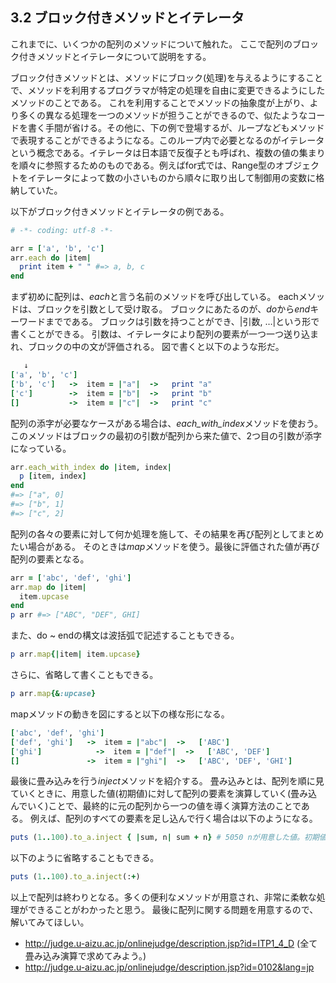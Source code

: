 ## 3.2 ブロック付きメソッドとイテレータ


これまでに、いくつかの配列のメソッドについて触れた。
ここで配列のブロック付きメソッドとイテレータについて説明をする。

ブロック付きメソッドとは、メソッドにブロック(処理)を与えるようにすることで、メソッドを利用するプログラマが特定の処理を自由に変更できるようにしたメソッドのことである。
これを利用することでメソッドの抽象度が上がり、より多くの異なる処理を一つのメソッドが担うことができるので、似たようなコードを書く手間が省ける。その他に、下の例で登場するが、ループなどもメソッドで表現することができるようになる。このループ内で必要となるのがイテレータという概念である。イテレータは日本語で反復子とも呼ばれ、複数の値の集まりを順々に参照するためのものである。例えばfor式では、Range型のオブジェクトをイテレータによって数の小さいものから順々に取り出して制御用の変数に格納していた。

以下がブロック付きメソッドとイテレータの例である。

```ruby
# -*- coding: utf-8 -*-

arr = ['a', 'b', 'c']
arr.each do |item|
  print item + " " #=> a, b, c
end
```

まず初めに配列は、*each*と言う名前のメソッドを呼び出している。
eachメソッドは、ブロックを引数として受け取る。
ブロックにあたるのが、*do*から*end*キーワードまでである。
ブロックは引数を持つことができ、|引数, …|という形で書くことができる。
引数は、イテレータにより配列の要素が一つ一つ送り込まれ、ブロックの中の文が評価される。
図で書くと以下のような形だ。

```ruby
   ↓
['a', 'b', 'c']
['b', 'c']   ->  item = |"a"|  ->   print "a"
['c']        ->  item = |"b"|  ->   print "b"
[]           ->  item = |"c"|  ->   print "c"
```

配列の添字が必要なケースがある場合は、*each_with_index*メソッドを使おう。
このメソッドはブロックの最初の引数が配列から来た値で、2つ目の引数が添字になっている。
```ruby
arr.each_with_index do |item, index|
  p [item, index]
end
#=> ["a", 0]
#=> ["b", 1]
#=> ["c", 2]
```

配列の各々の要素に対して何か処理を施して、その結果を再び配列としてまとめたい場合がある。
そのときは*map*メソッドを使う。最後に評価された値が再び配列の要素となる。

```ruby
arr = ['abc', 'def', 'ghi']
arr.map do |item|
  item.upcase
end
p arr #=> ["ABC", "DEF", GHI]
```

また、do ~ endの構文は波括弧で記述することもできる。

```ruby
p arr.map{|item| item.upcase}
```

さらに、省略して書くこともできる。

```ruby
p arr.map{&:upcase}
```

mapメソッドの動きを図にすると以下の様な形になる。

```ruby
['abc', 'def', 'ghi']
['def', 'ghi']   ->  item = |"abc"|  ->   ['ABC']
['ghi']  	       ->  item = |"def"|  ->   ['ABC', 'DEF']
[]               ->  item = |"ghi"|  ->   ['ABC', 'DEF', 'GHI']
```

最後に畳み込みを行う*inject*メソッドを紹介する。
畳み込みとは、配列を順に見ていくときに、用意した値(初期値)に対して配列の要素を演算していく(畳み込んでいく)ことで、最終的に元の配列から一つの値を導く演算方法のことである。
例えば、配列のすべての要素を足し込んで行く場合は以下のようになる。

```ruby
puts (1..100).to_a.inject { |sum, n| sum + n} # 5050 nが用意した値。初期値として0が代入されている。
```
以下のように省略することもできる。
```ruby
puts (1..100).to_a.inject(:+)
```

以上で配列は終わりとなる。多くの便利なメソッドが用意され、非常に柔軟な処理ができることがわかったと思う。
最後に配列に関する問題を用意するので、解いてみてほしい。

- http://judge.u-aizu.ac.jp/onlinejudge/description.jsp?id=ITP1_4_D (全て畳み込み演算で求めてみよう。)
- http://judge.u-aizu.ac.jp/onlinejudge/description.jsp?id=0102&lang=jp
